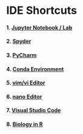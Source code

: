 # IDE Shortcuts

#### 1. [ Jupyter Notebook / Lab ](https://github.com/mrzResearchArena/IDE-Shortcuts/blob/master/JupyterNotebook.md) 
#### 2. [ Spyder ](https://github.com/mrzResearchArena/IDE-Shortcuts/blob/master/Spyder.md)
#### 3. [ PyCharm ](https://github.com/mrzResearchArena/IDE-Shortcuts/blob/master/PyCharm.md)
#### 4. [ Conda Environment ](https://github.com/mrzResearchArena/IDE-Shortcuts/blob/master/conda.md)
#### 5. [ vim/vi Editor ](https://github.com/mrzResearchArena/IDE-Shortcuts/blob/master/vim.md)
#### 6. [ nano Editor ](https://github.com/mrzResearchArena/IDE-Shortcuts/blob/master/nano.md)
#### 7. [ Visual Studio Code ](https://docs.google.com/document/d/1uOfQxbG7U5cKqiubdN58G-Xpd7rlreNAAe9dCM4ZUH4/edit?usp=sharing)
#### 8. [ Biology in R ](https://github.com/mrzResearchArena/IDE-Shortcuts/blob/master/R.md)

